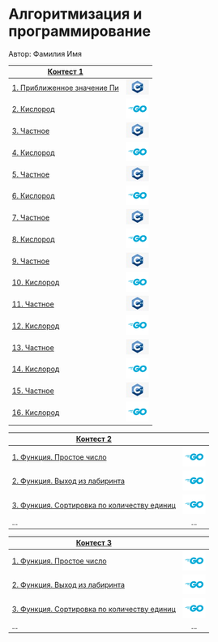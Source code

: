 # Алгоритмизация и программирование

Автор: Фамилия Имя

|[Контест 1](https://contest.yandex.ru/contest/52142/problems/) |  |
| --- | :-: |
| [1. Приближенное значение Пи](./contest_01/01/main.cpp) | ![](./img/cpp.png) |
| [2. Кислород](./contest_01/02/main.go) |  ![](./img/go.png) |
| [3. Частное](./contest_01/03/main.cpp) | ![](./img/cpp.png) |
| [4. Кислород](./contest_01/02/main.go) |  ![](./img/go.png) |
| [5. Частное](./contest_01/03/main.cpp) | ![](./img/cpp.png) |
| [6. Кислород](./contest_01/02/main.go) |  ![](./img/go.png) |
| [7. Частное](./contest_01/03/main.cpp) | ![](./img/cpp.png) |
| [8. Кислород](./contest_01/02/main.go) |  ![](./img/go.png) |
| [9. Частное](./contest_01/03/main.cpp) | ![](./img/cpp.png) |
| [10. Кислород](./contest_01/02/main.go) |  ![](./img/go.png) |
| [11. Частное](./contest_01/03/main.cpp) | ![](./img/cpp.png) |
| [12. Кислород](./contest_01/02/main.go) |  ![](./img/go.png) |
| [13. Частное](./contest_01/03/main.cpp) | ![](./img/cpp.png) |
| [14. Кислород](./contest_01/02/main.go) |  ![](./img/go.png) |
| [15. Частное](./contest_01/03/main.cpp) | ![](./img/cpp.png) |
| [16. Кислород](./contest_01/02/main.go) |  ![](./img/go.png) |


|[Контест 2](https://contest.yandex.ru/contest/52676/problems/) |  |
| --- | :-: |
| [1. Функция. Простое число](./contest_02/01/main.cpp) | ![](./img/go.png) |
| [2. Функция. Выход из лабиринта](./contest_02/02/main.go) |  ![](./img/go.png) |
| [3. Функция. Сортировка по количеству единиц](./contest_02/03/main.cpp) | ![](./img/go.png) |
| ... | ... |

|[Контест 3](https://contest.yandex.ru/contest/52676/problems/) |  |
| --- | :-: |
| [1. Функция. Простое число](./contest_02/01/main.cpp) | ![](./img/go.png) |
| [2. Функция. Выход из лабиринта](./contest_02/02/main.go) |  ![](./img/go.png) |
| [3. Функция. Сортировка по количеству единиц](./contest_02/03/main.cpp) | ![](./img/go.png) |
| ... | ... |
